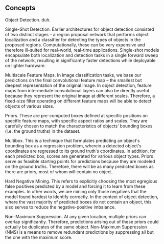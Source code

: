 

<!--
 * @version:
 * @Author:  StevenJokess https://github.com/StevenJokess
 * @Date: 2020-12-19 20:21:44
 * @LastEditors:  StevenJokess https://github.com/StevenJokess
 * @LastEditTime: 2020-12-19 20:22:05
 * @Description:
 * @TODO::
 * @Reference:https://github.com/sgrvinod/a-PyTorch-Tutorial-to-Object-Detection#single-shot-detector-ssd
-->


## Concepts

Object Detection. duh.

Single-Shot Detection. Earlier architectures for object detection consisted of two distinct stages – a region proposal network that performs object localization and a classifier for detecting the types of objects in the proposed regions. Computationally, these can be very expensive and therefore ill-suited for real-world, real-time applications. Single-shot models encapsulate both localization and detection tasks in a single forward sweep of the network, resulting in significantly faster detections while deployable on lighter hardware.

Multiscale Feature Maps. In image classification tasks, we base our predictions on the final convolutional feature map – the smallest but deepest representation of the original image. In object detection, feature maps from intermediate convolutional layers can also be directly useful because they represent the original image at different scales. Therefore, a fixed-size filter operating on different feature maps will be able to detect objects of various sizes.

Priors. These are pre-computed boxes defined at specific positions on specific feature maps, with specific aspect ratios and scales. They are carefully chosen to match the characteristics of objects' bounding boxes (i.e. the ground truths) in the dataset.

Multibox. This is a technique that formulates predicting an object's bounding box as a regression problem, wherein a detected object's coordinates are regressed to its ground truth's coordinates. In addition, for each predicted box, scores are generated for various object types. Priors serve as feasible starting points for predictions because they are modeled on the ground truths. Therefore, there will be as many predicted boxes as there are priors, most of whom will contain no object.

Hard Negative Mining. This refers to explicitly choosing the most egregious false positives predicted by a model and forcing it to learn from these examples. In other words, we are mining only those negatives that the model found hardest to identify correctly. In the context of object detection, where the vast majority of predicted boxes do not contain an object, this also serves to reduce the negative-positive imbalance.

Non-Maximum Suppression. At any given location, multiple priors can overlap significantly. Therefore, predictions arising out of these priors could actually be duplicates of the same object. Non-Maximum Suppression (NMS) is a means to remove redundant predictions by suppressing all but the one with the maximum score.
